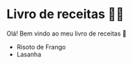 # Livro de receitas :woman_cook:

Olá! Bem vindo ao meu livro de receitas :wave:

- Risoto de Frango
- Lasanha